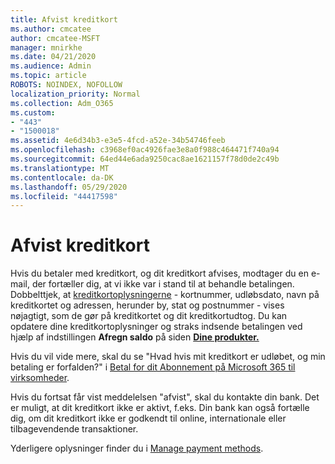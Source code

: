 ```yaml
---
title: Afvist kreditkort
ms.author: cmcatee
author: cmcatee-MSFT
manager: mnirkhe
ms.date: 04/21/2020
ms.audience: Admin
ms.topic: article
ROBOTS: NOINDEX, NOFOLLOW
localization_priority: Normal
ms.collection: Adm_O365
ms.custom:
- "443"
- "1500018"
ms.assetid: 4e6d34b3-e3e5-4fcd-a52e-34b54746feeb
ms.openlocfilehash: c3968ef0ac4926fae3e8a0f988c464471f740a94
ms.sourcegitcommit: 64ed44e6ada9250cac8ae1621157f78d0de2c49b
ms.translationtype: MT
ms.contentlocale: da-DK
ms.lasthandoff: 05/29/2020
ms.locfileid: "44417598"
---
```

# <a name="declined-credit-card"></a>Afvist kreditkort

Hvis du betaler med kreditkort, og dit kreditkort afvises, modtager du en e-mail, der fortæller dig, at vi ikke var i stand til at behandle betalingen. Dobbelttjek, at [kreditkortoplysningerne](https://go.microsoft.com/fwlink/p/?linkid=842054) - kortnummer, udløbsdato, navn på kreditkortet og adressen, herunder by, stat og postnummer - vises nøjagtigt, som de gør på kreditkortet og dit kreditkortudtog. Du kan opdatere dine kreditkortoplysninger og straks indsende betalingen ved hjælp af indstillingen **Afregn saldo** på siden **[Dine produkter.](https://go.microsoft.com/fwlink/p/?linkid=842054)** 

Hvis du vil vide mere, skal du se "Hvad hvis mit kreditkort er udløbet, og min betaling er forfalden?" i [Betal for dit Abonnement på Microsoft 365 til virksomheder](https://docs.microsoft.com/office365/admin/subscriptions-and-billing/pay-for-your-subscription#what-if-my-credit-card-was-declined-and-my-payment-is-past-due).
  
Hvis du fortsat får vist meddelelsen "afvist", skal du kontakte din bank. Det er muligt, at dit kreditkort ikke er aktivt, f.eks. Din bank kan også fortælle dig, om dit kreditkort ikke er godkendt til online, internationale eller tilbagevendende transaktioner.
  
Yderligere oplysninger finder du i [Manage payment methods](https://docs.microsoft.com/microsoft-365/commerce/billing-and-payments/manage-payment-methods).